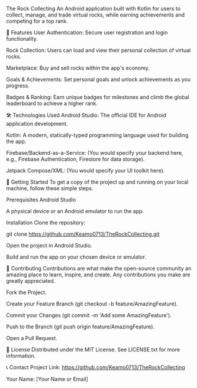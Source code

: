 The Rock Collecting
An Android application built with Kotlin for users to collect, manage, and trade virtual rocks, while earning achievements and competing for a top rank.

💎 Features
User Authentication: Secure user registration and login functionality.

Rock Collection: Users can load and view their personal collection of virtual rocks.

Marketplace: Buy and sell rocks within the app's economy.

Goals & Achievements: Set personal goals and unlock achievements as you progress.

Badges & Ranking: Earn unique badges for milestones and climb the global leaderboard to achieve a higher rank.

🛠️ Technologies Used
Android Studio: The official IDE for Android application development.

Kotlin: A modern, statically-typed programming language used for building the app.

Firebase/Backend-as-a-Service: (You would specify your backend here, e.g., Firebase Authentication, Firestore for data storage).

Jetpack Compose/XML: (You would specify your UI toolkit here).

🚀 Getting Started
To get a copy of the project up and running on your local machine, follow these simple steps.

Prerequisites
Android Studio

A physical device or an Android emulator to run the app.

Installation
Clone the repository:

git clone https://github.com/Keamo0713/TheRockCollecting.git

Open the project in Android Studio.

Build and run the app on your chosen device or emulator.

🤝 Contributing
Contributions are what make the open-source community an amazing place to learn, inspire, and create. Any contributions you make are greatly appreciated.

Fork the Project.

Create your Feature Branch (git checkout -b feature/AmazingFeature).

Commit your Changes (git commit -m 'Add some AmazingFeature').

Push to the Branch (git push origin feature/AmazingFeature).

Open a Pull Request.

📝 License
Distributed under the MIT License. See LICENSE.txt for more information.

📞 Contact
Project Link: https://github.com/Keamo0713/TheRockCollecting

Your Name: [Your Name or Email]
